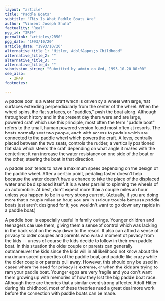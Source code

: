 ```yaml
---
layout: "article"
title: "Paddle Boats"
subtitle: "This Is What Paddle Boats Are"
author: "Vincent Joseph Shuta"
factuality: "Real"
pgg_id: "2R50"
permalink: "articles/2R50"
pgg_date: "1993/10/20"
article_date: "1993/10/20"
alternative_title_1: "Hitler, Adolf&apos;s Childhood"
alternative_title_2: ""
alternative_title_3: ""
alternative_title_4: ""
submission_string: "Submitted by admin on Wed, 1993-10-20 00:00"
see_also:
  - 2R49
footnotes: 

---
```

<div>
<p>A paddle boat is a water craft which is driven by a wheel with large, flat surfaces extending perpendicularly from the center of the wheel. When the wheel spins, the flat surfaces, or "paddles," push the boat along. Although throughout history and in the present day there were and are large, powered craft which use this principle, most often the term "paddle boat" refers to the small, human powered version found most often at resorts. The boats normally seat two people, each with access to pedals which are connected to the paddle wheel which powers the craft. A lever, centrally placed between the two seats, controls the rudder, a vertically positioned flat slab which steers the craft depending on what angle it makes with the centerline; it can increase the water resistance on one side of the boat or the other, steering the boat in that direction.</p>
<p>A paddle boat tends to have a maximum speed depending on the design of the paddle wheel. After a certain point, pedaling faster doesn't help because the water doesn't have a chance to take the place of the displaced water and be displaced itself. It is a water parallel to spinning the wheels of an automobile. At best, don't expect more than a couple miles an hour unless you happen to be in a very strong current. (Actually, if you are doing more that a couple miles an hour, you are in serious trouble because paddle boats just aren't designed for it; you wouldn't want to go down any rapids in a paddle boat.)</p>
<p>A paddle boat is especially useful in family outings. Younger children and teenagers can use them, giving them a sense of control which was lacking in the back seat on the way down to the resort. It also can afford a sense of privacy to older couples and parents who wish a moment of privacy from the kids -- unless of course the kids decide to follow in their own paddle boat. In this situation the older couple or parents can generally outmaneuver the kids since the kids will in all likelihood not know about the maximum speed properties of the paddle boat, and paddle like crazy while the older couple or parents pull away. However, this should only be used in cases where the need for privacy is extreme, or when the kids are trying to ram your paddle boat. Younger egos are very fragile and you don't want them growing up with memories of how they lost the big paddle boat race. Although there are theories that a similar event strong affected Adolf Hitler during his childhood, most of these theories need a great deal more work before the connection with paddle boats can be made.</p>
</div>
